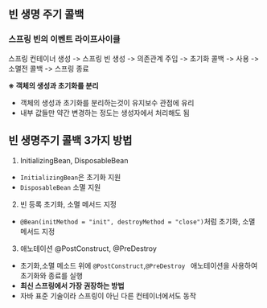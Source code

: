 ## 빈 생명 주기 콜백

### 스프링 빈의 이벤트 라이프사이클
스프링 컨테이너 생성 -> 스프링 빈 생성 -> 의존관계 주입 -> 초기화 콜백 -> 사용 -> 소멸전 콜백 -> 스프링 종료

**※ 객체의 생성과 초기화를 분리**
- 객체의 생성과 초기화를 분리하는것이 유지보수 관점에 유리
- 내부 값들만 약간 변경하는 정도는 생성자에서 처리해도 됨

## 빈 생명주기 콜백 3가지 방법

1. InitializingBean, DisposableBean
- ```InitializingBean```은 초기화 지원
- ```DisposableBean``` 소멸 지원

2. 빈 등록 초기화, 소멸 메서드 지정
- ```@Bean(initMethod = "init", destroyMethod = "close")```처럼 초기화, 소멸 메서드 지정

3. 애노테이션 @PostConstruct, @PreDestroy
- 초기화,소멸 메소드 위에 ```@PostConstruct```,```@PreDestroy ``` 애노테이션을 사용하여 초기화와 종료를 실행
- **최신 스프링에서 가장 권장하는 방법**
- 자바 표준 기술이라 스프링이 아닌 다른 컨테이너에서도 동작
